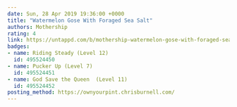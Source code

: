 ```yaml
---
date: Sun, 28 Apr 2019 19:36:00 +0000
title: "Watermelon Gose With Foraged Sea Salt"
authors: Mothership
rating: 4
link: https://untappd.com/b/mothership-watermelon-gose-with-foraged-sea-salt/3168769
badges:
- name: Riding Steady (Level 12)
  id: 495524450
- name: Pucker Up (Level 7)
  id: 495524451
- name: God Save the Queen  (Level 11)
  id: 495524452
posting_method: https://ownyourpint.chrisburnell.com/
---
```

